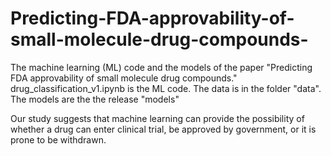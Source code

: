 # Predicting-FDA-approvability-of-small-molecule-drug-compounds-

The machine learning (ML) code and the models of the paper "Predicting FDA approvability of small molecule drug compounds."
drug_classification_v1.ipynb is the ML code.
The data is in the folder "data".
The models are the the release "models"

Our study suggests that machine learning can provide the possibility of whether a drug can enter clinical trial, be approved by government, or it is prone to be withdrawn.
